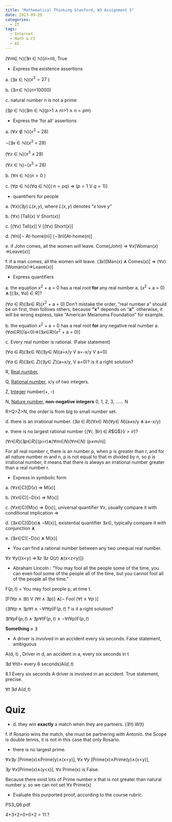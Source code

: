 ```yaml
---
title: "Mathematical Thinking Stanford, W3 Assignment 5"
date: 2023-09-29
categories:
  - IT
tags:
  - Internet
  - Math & CS
  - AI
---
```



(∀𝑚∈ ℕ)(∃𝑛 ∈ ℕ)(𝑛>𝑚), True 

- Express the existence assertions

a. ($∃x$ ∈ ℕ)($x^3 = 27$ )

b. ($∃𝑛$ ∈ ℕ)(𝑛>10000)

c. natural number n is not a prime

($∃p$ ∈ ℕ)($∃m$ ∈ ℕ)($p$>1 ∧ $m$>1 ∧ $n=pm$)

- Express the ‘for all’ assertions

a. ($∀x$ ∉ ℕ)($x^3$ = 28)

¬($∃x$ ∈ $ℕ$)($x^3$ = 28)

($∀x$ ∈ ℕ)($x^3$ ≠ 28)

($∀x$ ∈ ℕ)¬($x^3$ = 28)

b. ($∀n$ ∈ ℕ)($n>0$ )

c. ($∀p$ ∈ ℕ)($∀q$ ∈ ℕ)[( $n=pq$) ⇒ ($p=1$ V $q=1$)]

- quantifiers for people

a. ($∀x$)($∃y$) $L(x,y)$, where $L(x,y)$ denotes “$x$ love $y$” 

b. ($∀x$) [Tall$(x)$ V Short$(x)$]

c. [($∀x$) Tall$(x)$] V [($∀x)$ Short$(x)$]

d. ($∀n$)[¬ At-home$(n)$]
($¬∃n$)[At-home$(n)$]

e. if  John comes, all the women will leave.
Come$(John)$  ⇒ $∀x$[Woman$(x)$ ⇒Leave$(x)$]

f. if a man comes, all the women will leave.
($∃x$)[Man$(x)$ **∧** Comes$(x)$] ⇒ ($∀x$)[Woman$(x)$⇒Leave$(x)$]

- Express quantifiers

a. the equation $x^2$ + a = 0 has a real root **for** any real number a.
($x^2$ + a = 0) **∧** [($∃x$, $∀a$) ∈ $R$]? 

($∀a$ ∈ $R$)($∃x$∈ $R$)($x^2$ + a = 0)
Don’t mistake the order, “real number a” should be on first, then follows others, because **“x”** depends on “**a”**. otherwise, it will be wrong express, take “American Melanoma Foundation” for example.

b.  the equation $x^2$ + a = 0 has a real root **for** any negative real number a.
($∀a$∈R)[(a<0)⇒($∃x$∈R)($x^2$ + a = 0)]

c. Every real number is rational. (False statement)

($∀a$ ∈ $R$)($∃x$∈ $N$)($∃y$∈ $N$)(a=x/y V a=-x/y V a=0)

($∀a$ ∈ $R$)($∃x$∈ $Z$)($∃y$∈ $Z$)(a=x/y, V a=0)? is it a right solution?

R, [Real number](https://en.wikipedia.org/wiki/Real_number), 

Q, [Rational number](https://en.wikipedia.org/wiki/Rational_number),  x/y of two integers.

Z, [Integer](https://en.wikipedia.org/wiki/Integer_(computer_science)) number(+, -)

N, [Nature number](https://en.wikipedia.org/wiki/Natural_number), **non-negative integers** 0, 1, 2, 3, …… N

R>Q>Z>N, the order is from big to small number set.

d. there is an irrational number. 
($∃a$ ∈ $R$)($∀x$∈ $N$)($∀y$∈ $N$)(a≠x/y **∧**  a≠-x/y)

e. there is no largest rational number
{($∀i$, $∃ir$) ∈ $R$\$Q$}($i>ir$)?

($∀r$∈$R$)($∃p$∈$R$)[(p>r)**∧**($∀m$∈$N$)($∀n$∈$N$) (p≠m/n)]

For all real number r, there is an number p, when p is greater than r, and  for all nature number m and n, p is not equal to that m divided by n, so p is irrational number, it means that there is always an irrational number greater than a real number r.

- Express in symbolic form

a. ($∀x$∈C)[D$(x)$ ⇒ M$(x)$]

b. ($∀x$∈C)[¬D(x) ⇒  M(x)]

c. ($∀x$∈C)[M(x) ⇒ D(x)], universal quantifier $∀x$, usually compare it with conditional implication ⇒

d. ($∃x$∈C)[D(x)**∧** ¬M(x)], existential quantifier $∃x$∈, typically compare it with conjunction **∧**

e. ($∃x$∈C)[¬D(x) **∧** M(x)]

- You can find a rational number between any two unequal real number.

$∀x$ $∀y${(x<y) ⇒$∃z$ $∃z$ $Q(z)$ **∧**(x<z<y)]}

- Abraham Lincoln : “You may fool all the people some of the time, you can even fool some of the people all of the time, but you cannot fool all of the people all the time.”

F$(p,t)$ = You may fool people p, at time t.

[F($∀p$ ∧ $∃t$) V ($∀t$ ∧ $∃p$)] **∧**[¬ Fool ($∀t$ ∧ $∀p$ )]

($∃t$$∀p$ ∧ $∃p$$∀t$ ∧ ¬$∀t$$∀p$)F$(p,t)$ ? is it a right solution?

$∃t$$∀p$F$(p,t)$  ∧ $∃p$$∀t$F$(p,t)$  ∧ ¬$∀t$$∀p$)F$(p,t)$ 

**Something =** $∃$

- A driver is involved in an accident every six seconds. False statement, ambiguous

A(d, t) , Driver in d, an accident in a, every six seconds in t

$∃d$  $∀t$(t= every 6 seconds)A$(d,t)$

8.1 Every six seconds A driver is involved in an accident. True statement, precise.

$∀t$ $∃d$  A$(d,t)$

# Quiz

- d. they win **exactly** a match when they are partners. $(∃!t)$ W(t)

f. If Rosario wins the match, she must be partnering with Antonio. 
the Scope is double tennis, it is not in this case that only Rosario. 

- there is no largest prime.

$∀x$$∃y$ [Prime(x)∧Prime(y)∧(x<y)], 
$∀x$ $∀y$ [Prime(x)∧Prime(y)∧(x<y)], 

$∃y$ $∀x$[Prime(x)∧(y<x)], $∀x$ Prime(x) is False. 

Because there exist lots of Prime number x that is not greater than natural number y. so we can not set $∀x$ Prime(x) 

- Evaluate this purported proof, according to the course rubric.

PS3_Q6.pdf

4+3+2+0+0+2 = 11 ? 

